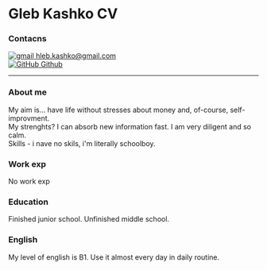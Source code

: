 # Gleb Kashko CV

### Contacns

[![gmail](https://icongr.am/simple/gmail.svg?size=16&color=currentColor) hleb.kashko@gmail.com](mailto:hleb.kashko@gmail.com)  
[![GitHub](https://icongr.am/simple/github.svg?size=16&color=currentColor) Github](https://github.com/hleb-kashko)  


---

### About me

My aim is... have life without stresses about money and, of-course, self-improvment.  
My strenghts? I can absorb new information fast. I am very diligent and so calm.  
Skills - i nave no skils, i'm literally schoolboy.

### Work exp

No work exp

### Education

Finished junior school.
Unfinished middle school.

### English

My level of english is B1.
Use it almost every day in daily routine.

